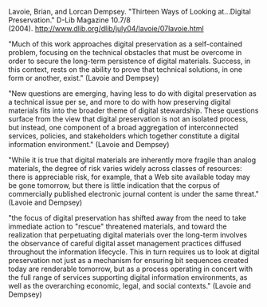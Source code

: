 Lavoie, Brian, and Lorcan Dempsey. "Thirteen Ways of Looking at...Digital Preservation." D-Lib Magazine 10.7/8 (2004). <http://www.dlib.org/dlib/july04/lavoie/07lavoie.html>


"Much of this work approaches digital preservation as a self-contained problem, focusing on the technical obstacles that must be overcome in order to secure the long-term persistence of digital materials. Success, in this context, rests on the ability to prove that technical solutions, in one form or another, exist." (Lavoie and Dempsey)

"New questions are emerging, having less to do with digital preservation as a technical issue per se, and more to do with how preserving digital materials fits into the broader theme of digital stewardship. These questions surface from the view that digital preservation is not an isolated process, but instead, one component of a broad aggregation of interconnected services, policies, and stakeholders which together constitute a digital information environment." (Lavoie and Dempsey)

"While it is true that digital materials are inherently more fragile than analog materials, the degree of risk varies widely across classes of resources: there is appreciable risk, for example, that a Web site available today may be gone tomorrow, but there is little indication that the corpus of commercially published electronic journal content is under the same threat." (Lavoie and Dempsey)

"the focus of digital preservation has shifted away from the need to take immediate action to "rescue" threatened materials, and toward the realization that perpetuating digital materials over the long-term involves the observance of careful digital asset management practices diffused throughout the information lifecycle. This in turn requires us to look at digital preservation not just as a mechanism for ensuring bit sequences created today are renderable tomorrow, but as a process operating in concert with the full range of services supporting digital information environments, as well as the overarching economic, legal, and social contexts." (Lavoie and Dempsey)

